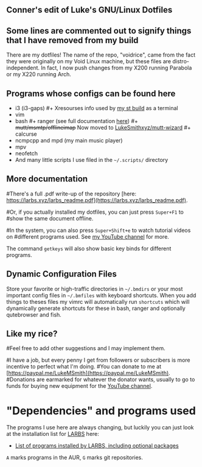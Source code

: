 ## Conner's edit of Luke's GNU/Linux Dotfiles
## Some lines are commented out to signify things that I have removed from my build

There are my dotfiles! The name of the repo, "voidrice", came from the fact they were originally on my Void Linux machine, but these files are distro-independent. In fact, I now push changes from my X200 running Parabola or my X220 running Arch.

## Programs whose configs can be found here

+ i3 (i3-gaps)
#+ Xresourses info used by [my st build](https://github.com/lukesmithxyz/st) as a terminal
+ vim
+ bash
#+ ranger (see full documentation [here](.config/ranger/luke_ranger_readme.md))
#+ ~~mutt/msmtp/offlineimap~~ Now moved to [LukeSmithxyz/mutt-wizard](https://github.com/LukeSmithxyz/mutt-wizard)
#+ calcurse
+ ncmpcpp and mpd (my main music player)
+ mpv
+ neofetch
+ And many little scripts I use filed in the `~/.scripts/` directory

## More documentation

#There's a full .pdf write-up of the repository [here: https://larbs.xyz/larbs_readme.pdf](https://larbs.xyz/larbs_readme.pdf).

#Or, if you actually installed my dotfiles, you can just press `Super+F1` to
#show the same document offline.

#In the system, you can also press `Super+Shift+e` to watch tutorial videos on
#different programs used. See [my YouTube channel](https://youtube.com/c/LukeSmithxyz) for more.

The command `getkeys` will also show basic key binds for different programs.

## Dynamic Configuration Files

Store your favorite or high-traffic directories in `~/.bmdirs` or your most
important config files in `~/.bmfiles` with keyboard shortcuts. When you add
things to theses files my vimrc will automatically run `shortcuts` which will
dynamically generate shortcuts for these in bash, ranger and optionally
qutebrowser and fish.

## Like my rice?

#Feel free to add other suggestions and I may implement them.

#I have a job, but every penny I get from followers or subscribers is more incentive to perfect what I'm doing.
#You can donate to me at [https://paypal.me/LukeMSmith](https://paypal.me/LukeMSmith).
#Donations are earmarked for whatever the donator wants, usually to go to funds for buying new equipment for the [YouTube channel](https://youtube.com/c/LukeSmithxyz).

# "Dependencies" and programs used

The programs I use here are always changing, but luckily you can just look at the installation list for [LARBS](http://larbs.xyz) here:

+ [List of programs installed by LARBS, including optional packages](https://github.com/LukeSmithxyz/LARBS/blob/master/progs.csv)

`A` marks programs in the AUR, `G` marks git repositories.
